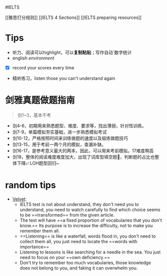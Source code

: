 #IELTS

[[雅思打分规则]]
[[IELTS 4 Sections]]
[[IELTS preparing resources]]
# Tips
- 听力、阅读可以highlight，可以**复制粘贴**；写作自动`数字统计
- english *environment*
- [x] record your scores every time
- 精听练习，listen those you can't understand again

# 剑雅真题做题指南

> 剑1~3，基本不考  
- 剑4-6，初期用来熟悉题型、难度、要求等，找出薄弱，针对性训练。  
- 剑7-9，单篇模拟夯实基础，进一步熟悉模拟考试
- 剑10-12，严格按照时间来训练做题的速度以及锻炼做题技巧
- 剑13-15，用于考前一两个月的模拟，查漏补缺。  
- 剑16-17，是参考意义最大的两本，因此，可以用来考前模拟。17难度稍高
- 剑18，整体的阅读难度难度加大，出现了词库型填空题🔎，判断题的占比也整体下降📈LOH题型回归~

# random tips
- [Velvet](https://www.bilibili.com/video/BV1qV4y127Pm/?spm_id_from=333.788.recommend_more_video.0&vd_source=9505a9577fbcd778e1c0c181a66cd146): 
	- IELTS test is not about understand, they don't need you to understand, you need to watch carefully to find which choice seems to be ==transformed== from the given article.
	- The test will have ==a fixed proportion of vocabularies that you don't know.== Its purpose is to increase the difficulty, not to make you remember them all.
	- ==Listening== is like a waterfall, words flood in, you don't need to collect them all, you just need to locate the ==words with importance==
	- Listening to lessons is like searching for a needle in the sea. You just need to focus on your ==own deficiency.==
	- Don't try to remember too much vocabularies, those knowledge does not belong to you, and faking it can overwhelm you. 
